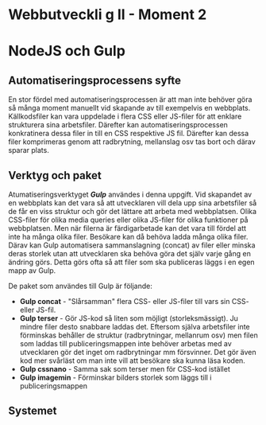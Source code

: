# Webbutveckli g II - Moment 2
# NodeJS och Gulp

## Automatiseringsprocessens syfte
En stor fördel med automatiseringsprocessen är att man inte behöver göra så många moment manuellt vid skapande av till exempelvis en webbplats. Källkodsfiler kan vara uppdelade i flera CSS eller JS-filer för att enklare strukturera sina arbetsfiler. Därefter kan automatiseringsprocessen konkratinera dessa filer in till en CSS respektive JS fil. Därefter kan dessa filer komprimeras genom att radbrytning, mellanslag osv tas bort och därav sparar plats.

## Verktyg och paket
Atumatiseringsverktyget _**Gulp**_ användes i denna uppgift. Vid skapandet av en webbplats kan det vara så att utvecklaren vill dela upp sina arbetsfiler så de får en viss struktur och gör det lättare att arbeta med webbplatsen. Olika CSS-filer för olika media queries eller olika JS-filer för olika funktioner på webbplatsen. Men när filerna är färdigarbetade kan det vara till fördel att inte ha många olika filer. Besökare kan då behöva ladda många olika filer. Därav kan Gulp automatisera sammanslagning (concat) av filer eller minska deras storlek utan att utvecklaren ska behöva göra det själv varje gång en ändring görs. Detta görs ofta så att filer som ska publiceras läggs i en egen mapp av Gulp.

De paket som användes till Gulp är följande:
* **Gulp concat** - "Slårsamman" flera CSS- eller JS-filer till vars sin CSS- eller JS-fil.
* **Gulp terser** - Gör JS-kod så liten som möjligt (storleksmässigt). Ju mindre filer desto snabbare laddas det. Eftersom själva arbetsfiler inte förminskas behåller de struktur (radbrytningar, mellanrum osv) men filen som laddas till publiceringsmappen inte behöver arbetas med av utvecklaren gör det inget om radbrytningar mm försvinner. Det gör även kod mer svårläst om man inte vill att besökare ska kunna läsa koden.
* **Gulp cssnano** - Samma sak som terser men för CSS-kod istället
* **Gulp imagemin** - Förminskar bilders storlek som läggs till i publiceringsmappen

## Systemet
